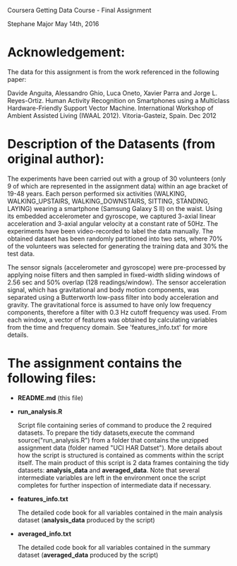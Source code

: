 Coursera Getting Data Course - Final Assignment

Stephane Major
May 14th, 2016

Acknowledgement:
================

The data for this assignment is from the work referenced in the following paper:

Davide Anguita, Alessandro Ghio, Luca Oneto, Xavier Parra and Jorge L. Reyes-Ortiz. Human Activity Recognition on  Smartphones using a Multiclass Hardware-Friendly Support Vector Machine. International Workshop of Ambient  Assisted Living (IWAAL 2012). Vitoria-Gasteiz, Spain. Dec 2012

Description of the Datasents (from original author):
====================================================

The experiments have been carried out with a group of 30 volunteers (only 9 of which are represented in the assignment data) within an age bracket of 19-48 years. Each person performed six activities (WALKING, WALKING_UPSTAIRS, WALKING_DOWNSTAIRS, SITTING, STANDING, LAYING) wearing a smartphone (Samsung Galaxy S II) on the waist. Using its embedded accelerometer and gyroscope, we captured 3-axial linear acceleration and 3-axial angular velocity at a constant rate of 50Hz. The experiments have been video-recorded to label the data manually. The obtained dataset has been randomly partitioned into two sets, where 70% of the volunteers was selected for generating the training data and 30% the test data. 

The sensor signals (accelerometer and gyroscope) were pre-processed by applying noise filters and then sampled in fixed-width sliding windows of 2.56 sec and 50% overlap (128 readings/window). The sensor acceleration signal, which has gravitational and body motion components, was separated using a Butterworth low-pass filter into body acceleration and gravity. The gravitational force is assumed to have only low frequency components, therefore a filter with 0.3 Hz cutoff frequency was used. From each window, a vector of features was obtained by calculating variables from the time and frequency domain. See 'features_info.txt' for more details. 

The assignment contains the following files:
============================================

- <b>README.md</b> (this file)

- <b>run_analysis.R</b>

    Script file containing series of command to produce the 2 required datasets. To prepare the tidy datasets,execute the command source("run_analysis.R") from a folder that contains the unzipped assignment data (folder named "UCI HAR Datset"). More details about how the script is structured is contained as comments within the script itself. The main product of this script is 2 data frames containing the tidy datasets: <b>analysis_data</b> and <b>averaged_data</b>. Note that several intermediate variables are left in the environment once the script completes for further inspection of intermediate data if necessary.

- <b>features_info.txt</b>

    The detailed code book for all variables contained in the main analysis dataset (<b>analysis_data</b> produced by the script)

- <b>averaged_info.txt</b>

    The detailed code book for all variables contained in the summary dataset (<b>averaged_data</b> produced by the script)
    
